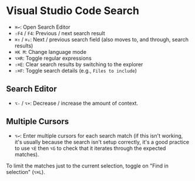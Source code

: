 # Visual Studio Code Search

- `⌘↩`: Open Search Editor
- `⇧F4` / `F4`: Previous / next search result
- `⌘↑` / `⌘↓`: Next / previous search field (also moves to, and through, search results)
- `⌘K M`: Change language mode
- `⌥⌘R`: Toggle regular expressions
- `⇧⌘E`: Clear search results by switching to the explorer
- `⇧⌘F`: Toggle search details (e.g., `Files to include`)

## Search Editor

- `⌥-` / `⌥+`: Decrease / increase the amount of context.

## Multiple Cursors

- `⌥↩`: Enter multiple cursors for each search match (if this isn't working, it's usually because the search isn't setup correctly, it's a good practice to use `⌥E` then `⌥G` to check that it iterates through the expected matches).

To limit the matches just to the current selection, toggle on "Find in selection" (`⌥⌘L`).
